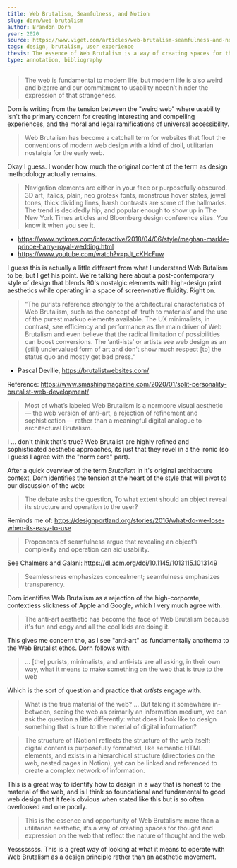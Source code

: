 ```yaml
---
title: Web Brutalism, Seamfulness, and Notion
slug: dorn/web-brutalism
author: Brandon Dorn
year: 2020
source: https://www.viget.com/articles/web-brutalism-seamfulness-and-notion/
tags: design, brutalism, user experience
thesis: The essence of Web Brutalism is a way of creating spaces for thought and expression on the web that reflect the nature of thought and the web. 
type: annotation, bibliography
---
```


> The web is fundamental to modern life, but modern life is also weird and bizarre and our commitment to usability needn’t hinder the expression of that strangeness.

Dorn is writing from the tension between the "weird web" where usability isn't the primary concern for creating interesting and compelling experiences, and the moral and legal ramifications of universal accessibility. 

> Web Brutalism has become a catchall term for websites that flout the conventions of modern web design with a kind of droll, utilitarian nostalgia for the early web. 

Okay I guess. I wonder how much the original content of the term as design methodology actually remains. 

>  Navigation elements are either in your face or purposefully obscured. 3D art, italics, plain, neo grotesk fonts, monstrous hover states, jewel tones, thick dividing lines, harsh contrasts are some of the hallmarks. The trend is decidedly hip, and popular enough to show up in The New York Times articles and Bloomberg design conference sites. You know it when you see it.


- https://www.nytimes.com/interactive/2018/04/06/style/meghan-markle-prince-harry-royal-wedding.html
- https://www.youtube.com/watch?v=pJt_cKHcFuw

I guess this is actually a little different from what I understand Web Butalism to be, but I get his point. We're talking here about a post-contemporary style of design that blends 90's nostalgic elements with high-design print aesthetics while operating in a space of screen-native fluidity. Right on.

> ”The purists reference strongly to the architectural characteristics of Web Brutalism, such as the concept of ‘truth to materials’ and the use of the purest markup elements available. The UX minimalists, in contrast, see efficiency and performance as the main driver of Web Brutalism and even believe that the radical limitation of possibilities can boost conversions. The ‘anti-ists’ or artists see web design as an (still) undervalued form of art and don’t show much respect [to] the status quo and mostly get bad press.“

- Pascal Deville, https://brutalistwebsites.com/

Reference: https://www.smashingmagazine.com/2020/01/split-personality-brutalist-web-development/

> Most of what’s labeled Web Brutalism is a normcore visual aesthetic — the web version of anti-art, a rejection of refinement and sophistication — rather than a meaningful digital analogue to architectural Brutalism.

I ... don't think that's true? Web Brutalist are highly refined and sophisticated aesthetic approaches, its just that they revel in a the ironic (so I guess I agree with the "norm core" part).

After a quick overview of the term _Brutalism_ in it's original architecture context, Dorn identifies the tension at the heart of the style that will pivot to our discussion of the web:

> The debate asks the question, To what extent should an object reveal its structure and operation to the user?

Reminds me of: https://designportland.org/stories/2016/what-do-we-lose-when-its-easy-to-use

> Proponents of seamfulness argue that revealing an object’s complexity and operation can aid usability.

See Chalmers and Galani: https://dl.acm.org/doi/10.1145/1013115.1013149

> Seamlessness emphasizes concealment; seamfulness emphasizes transparency.

Dorn identifies Web Brutalism as a rejection of the high-corporate, contextless slickness of Apple and Google, which I very much agree with.

> The anti-art aesthetic has become the face of Web Brutalism because it's fun and edgy and all the cool kids are doing it.

This gives me concern tho, as I see "anti-art" as fundamentally anathema to the Web Brutalist ethos. Dorn follows with: 

> … [the] purists, minimalists, and anti-ists are all asking, in their own way, what it means to make something on the web that is true to the web

Which is the sort of question and practice that _artists_ engage with. 

> What is the true material of the web? … But taking it somewhere in-between, seeing the web as primarily an information medium, we can ask the question a little differently: what does it look like to design something that is true to the material of digital information?

> The structure of [Notion] reflects the structure of the web itself: digital content is purposefully formatted, like semantic HTML elements, and exists in a hierarchical structure (directories on the web, nested pages in Notion), yet can be linked and referenced to create a complex network of information.

This is a great way to identify how to design in a way that is honest to the material of the web, and is I think so foundational and fundamental to good web design that it feels obvious when stated like this but is so often overlooked and one poorly.

> This is the essence and opportunity of Web Brutalism: more than a utilitarian aesthetic, it’s a way of creating spaces for thought and expression on the web that reflect the nature of thought and the web. 

Yessssssss. This is a great way of looking at what it means to operate with Web Brutalism as a design principle rather than an aesthetic movement. 